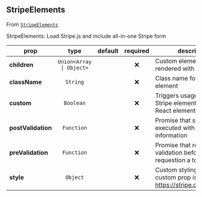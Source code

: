 
## StripeElements

From [`StripeElements`](StripeElements)

StripeElements:
Load Stripe.js and include all-in-one Stripe form

prop | type | default | required | description
---- | :----: | :-------: | :--------: | -----------
**children** | `Union<Array \| Object>` |  | :x: | Custom elements to be rendered with the card
**className** | `String` |  | :x: | Class name for form element
**custom** | `Boolean` |  | :x: | Triggers usage of custom Stripe elements instead of React elements
**postValidation** | `Function` |  | :x: | Promise that should be executed with token information
**preValidation** | `Function` |  | :x: | Promise that returns a validation before requestion a token
**style** | `Object` |  | :x: | Custom styling in case custom prop is true see: https://stripe.com/elements



